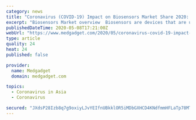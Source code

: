 ```yaml
---
category: news
title: "Coronavirus (COVID-19) Impact on Biosensors Market Share 2020: Global Industry Analysis by Size, Growth, Trends and Demand"
excerpt: "Biosensors Market overview  Biosensors are devices that are used for collecting the information using biological samples. These types of sensors have a"
publishedDateTime: 2020-05-08T17:21:00Z
webUrl: "https://www.medgadget.com/2020/05/coronavirus-covid-19-impact-on-biosensors-market-share-2020-global-industry-analysis-by-size-growth-trends-and-demand.html"
type: article
quality: 24
heat: 24
published: false

provider:
  name: Medgadget
  domain: medgadget.com

topics:
  - Coronavirus in Asia
  - Coronavirus

secured: "JXdsP28Izb8q7g9oxiyLJvYEIfnUBkklOR5iMDbGXHCD4KNdfmmHFLaTp78MTtZ9FOzCoiejJbQH5WBktxgd5x8/SqZ3P5ddJ1yPP+vDT8FLlRHbetSHHtzjxnpTKnfHjCgW3phbXlJ/YqyLPwgvBxGXCaDlL2waCVVTKCfUbXagXUH94tIJpJrdT+ts+nevv6guHPW8aYwx2dJUZp1W82PUsD3d/uswqKeWCJfjAP7/EL/6MnBCs/YkSX5XBmwmBCgazxB8IYpT7Bv5hpfi+FjNFNdcJP2v+5QOheE5gpwKHCZ95tddx57RVL4ugwnOYkbU3dX41J3lcxWEf7e1G3yZZccya6NhX61asrAe8VGsD0t/6xiZacJU5VjwVHutxDf7alWwvXTlKHGT/v4f9fBlZW9gyHam/CzwCQOdAHoNYPeVA3vzwCY7cSWbjkgxsbg2u8RGBLMfUGfHT7JrJjhcJ+I7VThpLSazumrhIVg=;fY/7qtVnVZ6YOIc/LU1fMA=="
---
```


